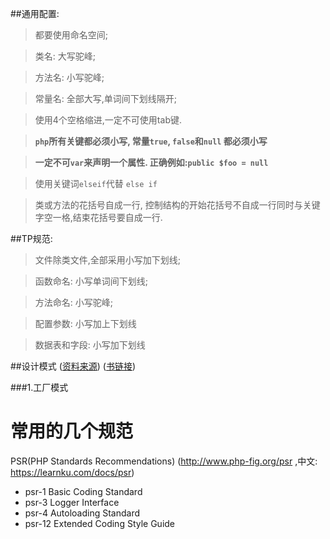 ##通用配置:
>都要使用命名空间;

>类名: 大写驼峰;

>方法名: 小写驼峰;

>常量名: 全部大写,单词间下划线隔开;

>使用4个空格缩进,一定不可使用tab键.

> **`php`所有关键都必须小写, 常量`true`, `false`和`null` 都必须小写**

> **一定不可`var`来声明一个属性. 正确例如:`public $foo = null`**

>使用关键词`elseif`代替 `else if`

>类或方法的花括号自成一行, 控制结构的开始花括号不自成一行同时与关键字空一格,结束花括号要自成一行.


##TP规范:
>文件除类文件,全部采用小写加下划线;

>函数命名: 小写单词间下划线;

>方法命名: 小写驼峰;

>配置参数: 小写加上下划线

>数据表和字段: 小写加下划线

##设计模式 
([资料来源](https://www.w3cschool.cn/shejimoshi/design-pattern-intro.html))    ([书链接](https://book.douban.com/subject/1052241/))

###1.工厂模式

# 常用的几个规范
PSR(PHP Standards Recommendations) (http://www.php-fig.org/psr ,中文: https://learnku.com/docs/psr)
- psr-1	Basic Coding Standard
- psr-3	Logger Interface
- psr-4	Autoloading Standard
- psr-12 Extended Coding Style Guide
